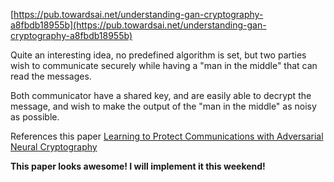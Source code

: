 [https://pub.towardsai.net/understanding-gan-cryptography-a8fbdb18955b](https://pub.towardsai.net/understanding-gan-cryptography-a8fbdb18955b)

Quite an interesting idea, no predefined algorithm is set, but two parties wish to communicate securely while having a "man in the middle" that can read the messages.

Both communicator have a shared key, and are easily able to decrypt the message, and wish to make the output of the "man in the middle" as noisy as possible.


References this paper [Learning to Protect Communications with Adversarial Neural Cryptography](https://arxiv.org/abs/1610.06918)

**This paper looks awesome! I will implement it this weekend!**

